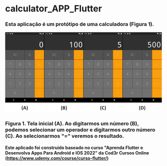 # calculator_APP_Flutter

### Esta aplicação é um protótipo de uma calculadora (Figura 1).
![First Screen](https://github.com/CaioNoboa/calculator_APP_Flutter/blob/main/calculator/assets/image/calculator.jpg)
### Figura 1. Tela inicial (A). Ao digitarmos um número (B), podemos selecionar um operador e digitarmos outro número (C). Ao selecionarmos "=" veremos o resultado.


#### Este aplicado foi construído baseado no curso "Aprenda Flutter e Desenvolva Apps Para Android e IOS 2022" da Cod3r Cursos Online (https://www.udemy.com/course/curso-flutter/)